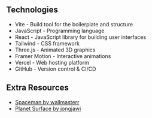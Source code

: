 ## Technologies

-   Vite - Build tool for the boilerplate and structure
-   JavaScript - Programming language
-   React - JavaScript library for building user interfaces
-   Tailwind - CSS framework
-   Three.js - Animated 3D graphics
-   Framer Motion - Interactive animations
-   Vercel - Web hosting platform
-   GitHub - Version control & CI/CD

## Extra Resources

-   [Spaceman by wallmasterr](https://sketchfab.com/3d-models/tenhun-falling-spaceman-fanart-9fd80b6a259f41fd99e6f56eee686dc5)
-   [Planet Surface by jongjawi](https://stock.adobe.com/images/landscape-surface-of-planet-sky-space-science-fiction-fantasy-illustration/330880441?asset_id=330880441)

